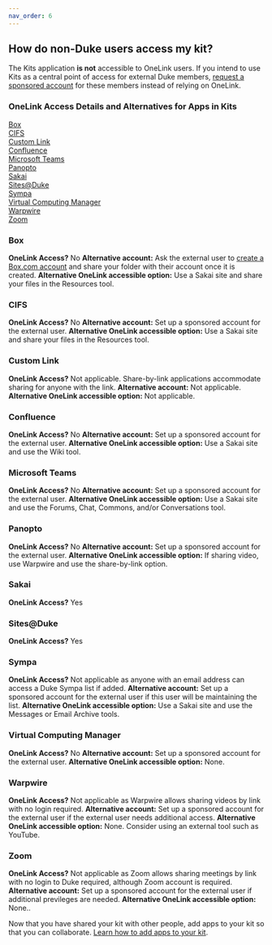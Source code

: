 ```yaml
---
nav_order: 6
---
```

## How do non-Duke users access my kit?<br>

The Kits application **is not** accessible to OneLink users.  If you intend to use Kits as a central point of access for external Duke members, [request a sponsored account](https://oit.duke.edu/what-we-do/applications/sponsored-accounts) for these members instead of relying on OneLink.

### OneLink Access Details and Alternatives for Apps in Kits

[Box](#box)<br>
[CIFS](#cifs)<br>
[Custom Link](#custom-link)<br>
[Confluence](#confluence)<br>
[Microsoft Teams](#microsoft-teams)<br>
[Panopto](#panopto)<br>
[Sakai](#sakai)<br>
[Sites@Duke](#sitesduke)<br>
[Sympa](#sympa)<br>
[Virtual Computing Manager](#virtual-computing-manager)<br>
[Warpwire](#warpwire)<br>
[Zoom](#zoom)

### Box<br>

**OneLink Access?** No
**Alternative account:** Ask the external user to [create a Box.com account](https://account.box.com/login) and share your folder with their account once it is created.
**Alternative OneLink accessible option:** Use a Sakai site and share your files in the Resources tool.

### CIFS<br>

**OneLink Access?** No
**Alternative account:** Set up a sponsored account for the external user.
**Alternative OneLink accessible option:** Use a Sakai site and share your files in the Resources tool.


### Custom Link<br>

**OneLink Access?** Not applicable. Share-by-link applications accommodate sharing for anyone with the link.
**Alternative account:** Not applicable.
**Alternative OneLink accessible option:** Not applicable.

### Confluence<br>

**OneLink Access?** No
**Alternative account:** Set up a sponsored account for the external user.
**Alternative OneLink accessible option:** Use a Sakai site and use the Wiki tool.

### Microsoft Teams<br>

**OneLink Access?** No
**Alternative account:** Set up a sponsored account for the external user.
**Alternative OneLink accessible option:** Use a Sakai site and use the Forums, Chat, Commons, and/or Conversations tool.

### Panopto<br>

**OneLink Access?** No
**Alternative account:** Set up a sponsored account for the external user.
**Alternative OneLink accessible option:** If sharing video, use Warpwire and use the share-by-link option.

### Sakai<br>

**OneLink Access?** Yes


### Sites@Duke<br>

**OneLink Access?** Yes


### Sympa<br>

**OneLink Access?** Not applicable as anyone with an email address can access a Duke Sympa list if added.
**Alternative account:** Set up a sponsored account for the external user if this user will be maintaining the list.
**Alternative OneLink accessible option:** Use a Sakai site and use the Messages or Email Archive tools.

### Virtual Computing Manager<br>

**OneLink Access?** No
**Alternative account:** Set up a sponsored account for the external user.
**Alternative OneLink accessible option:** None.

### Warpwire<br>

**OneLink Access?** Not applicable as Warpwire allows sharing videos by link with no login required.
**Alternative account:** Set up a sponsored account for the external user if the external user needs additional access.
**Alternative OneLink accessible option:** None. Consider using an external tool such as YouTube.

### Zoom<br>

**OneLink Access?** Not applicable as Zoom allows sharing meetings by link with no login to Duke required, although Zoom account is required.
**Alternative account:** Set up a sponsored account for the external user if additional previleges are needed.
**Alternative OneLink accessible option:** None..


Now that you have shared your kit with other people, add apps to your kit so that you can collaborate.  [Learn how to add apps to your kit](/how-do-i-add-apps-to-my-kit.md).
